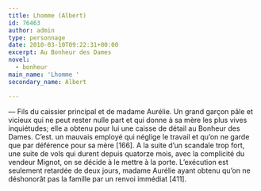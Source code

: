 ```yaml
---
title: Lhomme (Albert)
id: 76463
author: admin
type: personnage
date: 2010-03-10T09:22:31+00:00
excerpt: Au Bonheur des Dames
novel:
  - bonheur
main_name: 'Lhomme '
secondary_name: Albert

---
```

— Fils du caissier principal et de madame Aurélie. Un grand garçon pâle et vicieux qui ne peut rester nulle part et qui donne à sa mère les plus vives inquiétudes; elle a obtenu pour lui une caisse de détail au Bonheur des Dames. C&rsquo;est. un mauvais employé qui néglige le travail et qu&rsquo;on ne garde que par déférence pour sa mère [166]. A la suite d&rsquo;un scandale trop fort, une suite de vols qui durent depuis quatorze mois, avec la complicité du vendeur Mignot, on se décide à le mettre à la porte. L&rsquo;exécution est seulement retardée de deux jours, madame Aurélie ayant obtenu qu&rsquo;on ne déshonorât pas la famille par un renvoi immédiat [411]. 